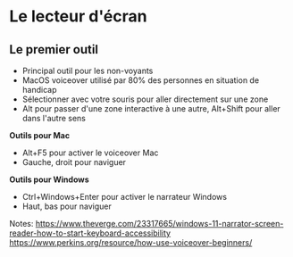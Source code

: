 <!-- .slide: -->

# Le lecteur d'écran

## Le premier outil

* Principal outil pour les non-voyants
* MacOS voiceover utilisé par 80% des personnes en situation de handicap
* Sélectionner avec votre souris pour aller directement sur une zone
* Alt pour passer d'une zone interactive à une autre, Alt+Shift pour aller dans l'autre sens 

**Outils pour Mac**
* Alt+F5 pour activer le voiceover Mac
* Gauche, droit pour naviguer


**Outils pour Windows**
* Ctrl+Windows+Enter pour activer le narrateur Windows
* Haut, bas pour naviguer

Notes:
https://www.theverge.com/23317665/windows-11-narrator-screen-reader-how-to-start-keyboard-accessibility
https://www.perkins.org/resource/how-use-voiceover-beginners/
